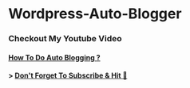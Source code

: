 # Wordpress-Auto-Blogger
### Checkout My Youtube Video 
#### [How To Do Auto Blogging ? ](https://www.youtube.com/watch?v=W0ksqbNBRoc)
#### > [Don't Forget To Subscribe & Hit 🔔](https://www.youtube.com/channel/UCVmkRWxp3R8mMLSaZngQ2bg)
